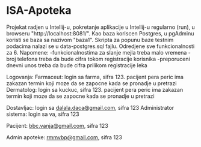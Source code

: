 # ISA-Apoteka
Projekat radjen u Intellij-u, pokretanje aplikacije u Intellij-u regularno (run), u browseru "http://localhost:8081/".
Kao baza koriscen Postgres, u pgAdminu koristi se baza sa nazivom "baza1".
Skripta za popunu baze testnim podacima nalazi se u data-postgres.sql fajlu.
Odredjene sve funkcionalnosti za 6.
Napomene:
-funkcionalnostima za slanje mejla treba malo vremena
-broj telefona treba da bude cifra tokom registracije korisnika
-preporuceni dnevni unos treba da bude cifra prilikom registracije leka


Logovanja:
Farmaceut: login sa farma, sifra 123. pacijent pera peric ima zakazan termin koji moze da se zapocne kada se pronadje u pretrazi
Dermatolog: login sa kuckuc, sifra 123. pacijent pera peric ima zakazan termin koji moze da se zapocne kada se pronadje u pretrazi

Dostavljac: login sa dalala.daca@gmail.com, sifra 123
Administrator sistema: login sa va, sifra 123

Pacijent: bbc.vanja@gmail.com, sifra 123

Admin apoteke: rmmvbp@gmail.com, sifra 123

